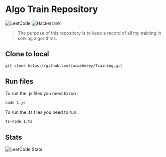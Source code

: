 # Algo Train Repository

![LeetCode](https://img.shields.io/badge/LeetCode-000000?style=for-the-badge&logo=LeetCode&logoColor=#d16c06)
![Hackerrank](https://img.shields.io/badge/-Hackerrank-2EC866?style=for-the-badge&logo=HackerRank&logoColor=white)

> The purpose of this repository is to keep a record of all my training in solving algorithms.

## Clone to local

```bash
git clone https://github.com/LucasWerey/Training.git
```

## Run files

To run the .js files you need to run :

```bash
node 1.js
```

To run the .ts files you need to run :

```bash
ts-node 1.ts
```

## Stats

![LeetCode Stats](https://leetcard.jacoblin.cool/LucasWry?theme=dark)